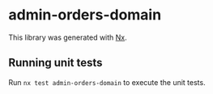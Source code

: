 # admin-orders-domain

This library was generated with [Nx](https://nx.dev).

## Running unit tests

Run `nx test admin-orders-domain` to execute the unit tests.

